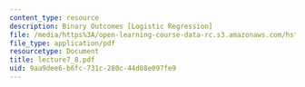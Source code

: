 ```yaml
---
content_type: resource
description: Binary Outcomes [Logistic Regression]
file: /media/https%3A/open-learning-course-data-rc.s3.amazonaws.com/hst-951j-medical-decision-support-spring-2003/9aa9dee6b6fc731c280c44d08e097fe9_lecture7_8.pdf
file_type: application/pdf
resourcetype: Document
title: lecture7_8.pdf
uid: 9aa9dee6-b6fc-731c-280c-44d08e097fe9
---
```

